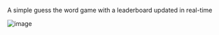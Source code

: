 A simple guess the word game with a leaderboard updated in real-time

![image](https://user-images.githubusercontent.com/35407512/189686569-adf3346f-fc1d-41ab-9fd9-a5f15e81b67c.png)
